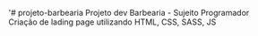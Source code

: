 '# projeto-barbearia
Projeto dev Barbearia - Sujeito Programador <br>
Criação de lading page utilizando HTML, CSS, SASS, JS
